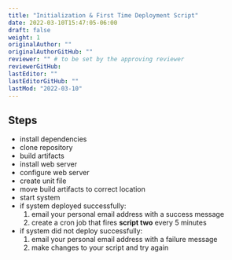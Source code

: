 ```yaml
---
title: "Initialization & First Time Deployment Script"
date: 2022-03-10T15:47:05-06:00
draft: false
weight: 1
originalAuthor: ""
originalAuthorGitHub: ""
reviewer: "" # to be set by the approving reviewer
reviewerGitHub:
lastEditor: ""
lastEditorGitHub: ""
lastMod: "2022-03-10"
---
```


## Steps

- install dependencies
- clone repository
- build artifacts
- install web server
- configure web server
- create unit file
- move build artifacts to correct location
- start system
- if system deployed successfully:
  1. email your personal email address with a success message
  1. create a cron job that fires **script two** every 5 minutes
- if system did not deploy successfully:
  1. email your personal email address with a failure message
  2. make changes to your script and try again
